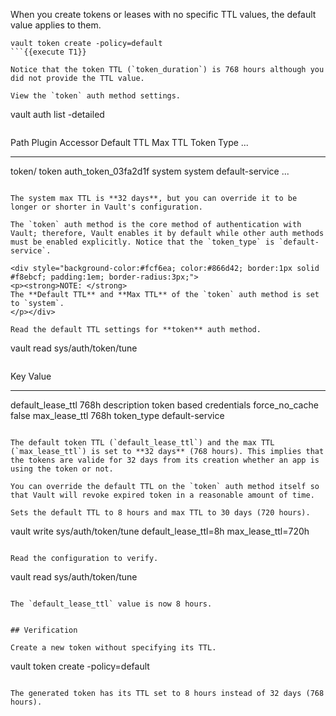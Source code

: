 When you create tokens or leases with no specific TTL values, the default value applies to them.

```
vault token create -policy=default
```{{execute T1}}

Notice that the token TTL (`token_duration`) is 768 hours although you did not provide the TTL value.

View the `token` auth method settings.

```
vault auth list -detailed
```{{execute T1}}

```
Path      Plugin    Accessor               Default TTL    Max TTL    Token Type    ...
----      ------    --------               -----------    -------    ----------
token/    token     auth_token_03fa2d1f    system         system     default-service ...
```

The system max TTL is **32 days**, but you can override it to be longer or shorter in Vault's configuration.

The `token` auth method is the core method of authentication with Vault; therefore, Vault enables it by default while other auth methods must be enabled explicitly. Notice that the `token_type` is `default-service`.

<div style="background-color:#fcf6ea; color:#866d42; border:1px solid #f8ebcf; padding:1em; border-radius:3px;">
<p><strong>NOTE: </strong>
The **Default TTL** and **Max TTL** of the `token` auth method is set to `system`.
</p></div>

Read the default TTL settings for **token** auth method.

```
vault read sys/auth/token/tune
```{{execute T1}}

```
Key                  Value
---                  -----
default_lease_ttl    768h
description          token based credentials
force_no_cache       false
max_lease_ttl        768h
token_type           default-service
```

The default token TTL (`default_lease_ttl`) and the max TTL (`max_lease_ttl`) is set to **32 days** (768 hours). This implies that the tokens are valide for 32 days from its creation whether an app is using the token or not.

You can override the default TTL on the `token` auth method itself so that Vault will revoke expired token in a reasonable amount of time.

Sets the default TTL to 8 hours and max TTL to 30 days (720 hours).

```
vault write sys/auth/token/tune default_lease_ttl=8h max_lease_ttl=720h
```{{execute T1}}

Read the configuration to verify.

```
vault read sys/auth/token/tune
```{{execute T1}}

The `default_lease_ttl` value is now 8 hours.


## Verification

Create a new token without specifying its TTL.

```
vault token create -policy=default
```{{execute T1}}

The generated token has its TTL set to 8 hours instead of 32 days (768 hours).
